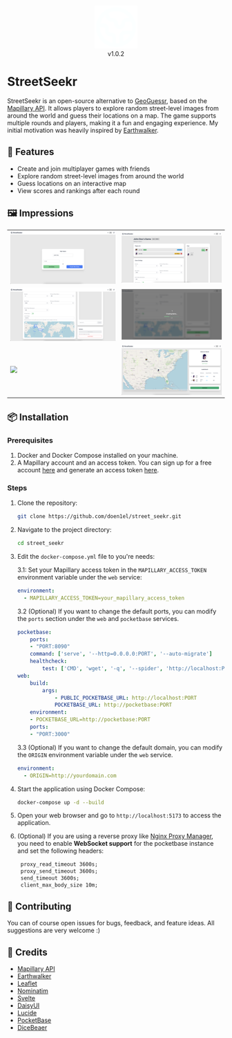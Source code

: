 <p align="center">
    <img src="docs/icon/icon.png" alt="App Icon" width="100" />
    <br>
    v1.0.2
</p>

# StreetSeekr

StreetSeekr is an open-source alternative to [GeoGuessr](https://www.geoguessr.com/), based on the [Mapillary API](https://www.mapillary.com). It allows players to explore random street-level images from around the world and guess their locations on a map. The game supports multiple rounds and players, making it a fun and engaging experience. My initial motivation was heavily inspired by [Earthwalker](https://gitlab.com/glatteis/earthwalker).

## 💪 Features

- Create and join multiplayer games with friends
- Explore random street-level images from around the world
- Guess locations on an interactive map
- View scores and rankings after each round

## 🖼️ Impressions

<table>
    <tr>
        <td><img src="docs/feature_graphics/1.png" width="100%"></td>
        <td><img src="docs/feature_graphics/2.png" width="100%"></td>
    </tr>
    <tr>
        <td><img src="docs/feature_graphics/3.png" width="100%"></td>
        <td><img src="docs/feature_graphics/4.png" width="100%"></td>
    </tr>
    <tr>
        <td><img src="docs/feature_graphics/5.png" width="100%"></td>
        <td><img src="docs/feature_graphics/6.png" width="100%"></td>
    </tr>
</table>

## 📦 Installation

### Prerequisites

1. Docker and Docker Compose installed on your machine.
2. A Mapillary account and an access token. You can sign up for a free account [here](https://www.mapillary.com/dashboard/developers) and generate an access token [here](www.mapillary.com/dashboard/developers).

### Steps

1. Clone the repository:
   ```bash
   git clone https://github.com/doen1el/street_seekr.git
   ```
2. Navigate to the project directory:
   ```bash
   cd street_seekr
   ```
3. Edit the `docker-compose.yml` file to you're needs:

   3.1: Set your Mapillary access token in the `MAPILLARY_ACCESS_TOKEN` environment variable under the `web` service:

   ```yaml
   environment:
     - MAPILLARY_ACCESS_TOKEN=your_mapillary_access_token
   ```

   3.2 (Optional) If you want to change the default ports, you can modify the `ports` section under the `web` and `pocketbase` services.

   ```yaml
   pocketbase:
       ports:
       - "PORT:8090"
       command: ['serve', '--http=0.0.0.0:PORT', '--auto-migrate']
       healthcheck:
           test: ['CMD', 'wget', '-q', '--spider', 'http://localhost:PORT/api/health']
   web:
       build:
           args:
               - PUBLIC_POCKETBASE_URL: http://localhost:PORT
               POCKETBASE_URL: http://pocketbase:PORT
       environment:
       - POCKETBASE_URL=http://pocketbase:PORT
       ports:
       - "PORT:3000"
   ```

   3.3 (Optional) If you want to change the default domain, you can modify the `ORIGIN` environment variable under the `web` service.

   ```yaml
   environment:
     - ORIGIN=http://yourdomain.com
   ```

4. Start the application using Docker Compose:
   ```bash
   docker-compose up -d --build
   ```
5. Open your web browser and go to `http://localhost:5173` to access the application.

6. (Optional) If you are using a reverse proxy like [Nginx Proxy Manager](https://nginxproxymanager.com/), you need to enable **WebSocket support** for the pocketbase instance and set the following headers:
   ```nginx
    proxy_read_timeout 3600s;
    proxy_send_timeout 3600s;
    send_timeout 3600s;
    client_max_body_size 10m;
   ```

## 🚀 Contributing

You can of course open issues for bugs, feedback, and feature ideas. All suggestions are very welcome :)

## 📜 Credits

- [Mapillary API](https://www.mapillary.com)
- [Earthwalker](https://gitlab.com/glatteis/earthwalker)
- [Leaflet](https://github.com/Leaflet)
- [Nominatim](https://nominatim.openstreetmap.org)
- [Svelte](https://svelte.dev/)
- [DaisyUI](https://daisyui.com/)
- [Lucide](https://lucide.dev/)
- [PocketBase](https://pocketbase.io/)
- [DiceBeaer](https://www.dicebear.com/)
